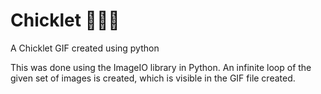 # Chicklet 🐥🐥🐥
A Chicklet GIF created using python 

This was done using the ImageIO library in Python. An infinite loop of the given set of images is created, which is visible in the GIF file created.
